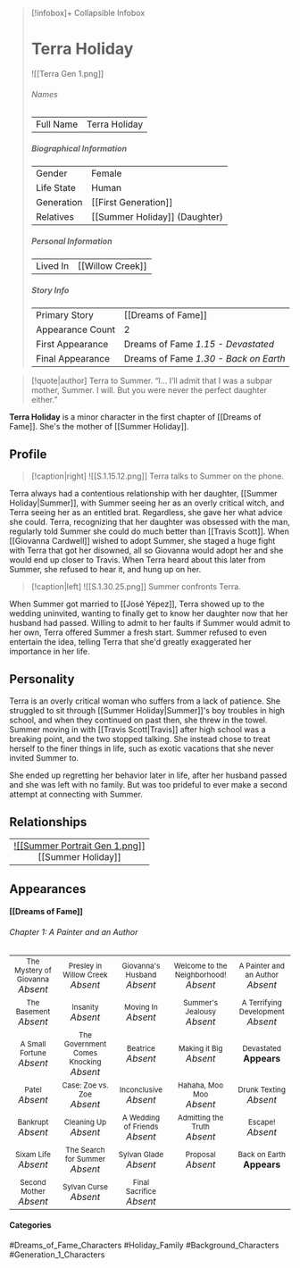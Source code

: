 > [!infobox]+ Collapsible Infobox
> # Terra Holiday
> ![[Terra Gen 1.png]] 
> ###### Names 
> |  |  | 
> | ---- | ---- | 
> | Full Name | Terra Holiday | 
>
> ##### Biographical Information
> |  |  | 
> | ---- | ---- | 
> | Gender | Female | 
> | Life State | Human |
> | Generation | [[First Generation]] |
> | Relatives | [[Summer Holiday]] (Daughter)
> 
> ##### Personal Information
> |  |  | 
> | ---- | ---- | 
> | Lived In |[[Willow Creek]]| 
> 
> ##### Story Info
> |  |  | 
> | ---- | ---- | 
> | Primary Story | [[Dreams of Fame]] | 
> | Appearance Count | 2 | 
> | First Appearance | Dreams of Fame *1.15 - Devastated*
> | Final Appearance | Dreams of Fame *1.30 - Back on Earth*

> [!quote|author] Terra to Summer.
> “I… I’ll admit that I was a subpar mother, Summer. I will. But you were never the perfect daughter either.”

**Terra Holiday** is a minor character in the first chapter of [[Dreams of Fame]]. She's the mother of [[Summer Holiday]].

## Profile
> [!caption|right]
> ![[S.1.15.12.png]] 
> Terra talks to Summer on the phone.

Terra always had a contentious relationship with her daughter, [[Summer Holiday|Summer]], with Summer seeing her as an overly critical witch, and Terra seeing her as an entitled brat. Regardless, she gave her what advice she could. Terra, recognizing that her daughter was obsessed with the man, regularly told Summer she could do much better than [[Travis Scott]]. When [[Giovanna Cardwell]] wished to adopt Summer, she staged a huge fight with Terra that got her disowned, all so Giovanna would adopt her and she would end up closer to Travis. When Terra heard about this later from Summer, she refused to hear it, and hung up on her.

> [!caption|left]
> ![[S.1.30.25.png]] 
> Summer confronts Terra.

When Summer got married to [[José Yépez]], Terra showed up to the wedding uninvited, wanting to finally get to know her daughter now that her husband had passed. Willing to admit to her faults if Summer would admit to her own, Terra offered Summer a fresh start. Summer refused to even entertain the idea, telling Terra that she'd greatly exaggerated her importance in her life.

## Personality
Terra is an overly critical woman who suffers from a lack of patience. She struggled to sit through [[Summer Holiday|Summer]]'s boy troubles in high school, and when they continued on past then, she threw in the towel. Summer moving in with [[Travis Scott|Travis]] after high school was a breaking point, and the two stopped talking. She instead chose to treat herself to the finer things in life, such as exotic vacations that she never invited Summer to.

She ended up regretting her behavior later in life, after her husband passed and she was left with no family. But was too prideful to ever make a second attempt at connecting with Summer.

## Relationships
| | 
| ------------------------------------------------------------- | 
|<center>[![[Summer Portrait Gen 1.png]]](<Summer Holiday>)<br>[[Summer Holiday]] |

## Appearances
#### [[Dreams of Fame]]
###### Chapter 1: A Painter and an Author
|                                                                       |     |     |     |     |
| --------------------------------------------------------------------- | --- | --- | --- | --- |
| <center><font size=2>The Mystery of Giovanna<br><font size=3>*Absent* | <center><font size=2>Presley in Willow Creek<br><font size=3>*Absent* | <center><font size=2>Giovanna's Husband<br><font size=3>*Absent* | <center><font size=2>Welcome to the Neighborhood!<br><font size=3>*Absent* | <center><font size=2>A Painter and an Author<br><font size=3>*Absent* |
| <center><font size=2>The Basement<br><font size=3>*Absent* | <center><font size=2>Insanity<br><font size=3>*Absent* | <center><font size=2>Moving In<br><font size=3>*Absent* | <center><font size=2>Summer's Jealousy<br><font size=3>*Absent*| <center><font size=2>A Terrifying Development<br><font size=3>*Absent* |
| <center><font size=2>A Small Fortune<br><font size=3>*Absent* | <center><font size=2>The Government Comes Knocking<br><font size=3>*Absent* | <center><font size=2>Beatrice<br><font size=3>*Absent* | <center><font size=2>Making it Big<br><font size=3>*Absent* | <center><font size=2>Devastated<br><font size=3>**Appears** |
| <center><font size=2>Patel<br><font size=3>*Absent* | <center><font size=2>Case: Zoe vs. Zoe<br><font size=3>*Absent* | <center><font size=2>Inconclusive<br><font size=3>*Absent* | <center><font size=2>Hahaha, Moo Moo<br><font size=3>*Absent* | <center><font size=2>Drunk Texting<br><font size=3>*Absent* |
| <center><font size=2>Bankrupt<br><font size=3>*Absent* | <center><font size=2>Cleaning Up<br><font size=3>*Absent* | <center><font size=2>A Wedding of Friends<br><font size=3>*Absent* | <center><font size=2>Admitting the Truth<br><font size=3>*Absent* | <center><font size=2>Escape!<br><font size=3>*Absent* |
| <center><font size=2>Sixam Life<br><font size=3>*Absent* | <center><font size=2>The Search for Summer<br><font size=3>*Absent* | <center><font size=2>Sylvan Glade<br><font size=3>*Absent* | <center><font size=2>Proposal<br><font size=3>*Absent* | <center><font size=2>Back on Earth<br><font size=3>**Appears** |
| <center><font size=2>Second Mother<br><font size=3>*Absent* | <center><font size=2>Sylvan Curse<br><font size=3>*Absent* | <center><font size=2>Final Sacrifice<br><font size=3>*Absent* |  |  |

#### Categories
#Dreams_of_Fame_Characters #Holiday_Family #Background_Characters #Generation_1_Characters